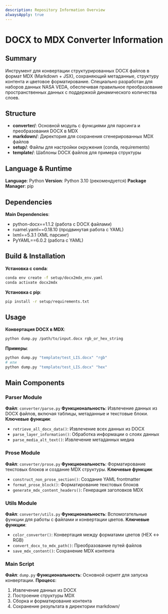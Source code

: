 ```yaml
---
description: Repository Information Overview
alwaysApply: true
---
```


# DOCX to MDX Converter Information

## Summary
Инструмент для конвертации структурированных DOCX файлов в формат MDX (Markdown + JSX), сохраняющий метаданные, структуру контента и цветовое форматирование. Специально разработан для наборов данных NASA VEDA, обеспечивая правильное преобразование пространственных данных с поддержкой динамического количества слоев.

## Structure
- **converter/**: Основной модуль с функциями для парсинга и преобразования DOCX в MDX
- **markdown/**: Директория для сохранения сгенерированных MDX файлов
- **setup/**: Файлы для настройки окружения (conda, requirements)
- **template/**: Шаблоны DOCX файлов для примера структуры

## Language & Runtime
**Language**: Python
**Version**: Python 3.10 (рекомендуется)
**Package Manager**: pip

## Dependencies
**Main Dependencies**:
- python-docx==1.1.2 (работа с DOCX файлами)
- ruamel.yaml==0.18.10 (продвинутая работа с YAML)
- lxml==5.3.1 (XML парсинг)
- PyYAML==6.0.2 (работа с YAML)

## Build & Installation
**Установка с conda**:
```bash
conda env create -f setup/docx2mdx_env.yaml
conda activate docx2mdx
```

**Установка с pip**:
```bash
pip install -r setup/requirements.txt
```

## Usage
**Конвертация DOCX в MDX**:
```bash
python dump.py /path/to/input.docx rgb_or_hex_string
```

**Примеры**:
```bash
python dump.py "template/test_LIS.docx" "rgb"
# или
python dump.py "template/test_LIS.docx" "hex"
```

## Main Components

### Parser Module
**Файл**: `converter/parse.py`
**Функциональность**: Извлечение данных из DOCX файлов, включая таблицы, метаданные и текстовые блоки.
**Ключевые функции**:
- `retrieve_all_docx_data()`: Извлечение всех данных из DOCX
- `parse_layer_information()`: Обработка информации о слоях данных
- `parse_media_alt_text()`: Извлечение метаданных медиа

### Prose Module
**Файл**: `converter/prose.py`
**Функциональность**: Форматирование текстовых блоков и создание MDX структуры.
**Ключевые функции**:
- `construct_non_prose_section()`: Создание YAML frontmatter
- `format_prose_block()`: Форматирование текстовых блоков
- `generate_mdx_content_headers()`: Генерация заголовков MDX

### Utils Module
**Файл**: `converter/utils.py`
**Функциональность**: Вспомогательные функции для работы с файлами и конвертации цветов.
**Ключевые функции**:
- `color_converter()`: Конвертация между форматами цветов (HEX ↔ RGB)
- `convert_docx_to_mdx_path()`: Преобразование путей файлов
- `save_mdx_content()`: Сохранение MDX контента

### Main Script
**Файл**: `dump.py`
**Функциональность**: Основной скрипт для запуска конвертации.
**Процесс**:
1. Извлечение данных из DOCX
2. Построение структуры MDX
3. Сборка и форматирование контента
4. Сохранение результата в директории markdown/